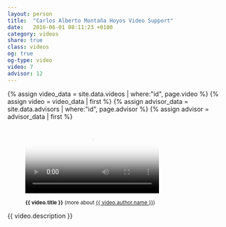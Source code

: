 ```yaml
---
layout: person
title:  "Carlos Alberto Montaña Hoyos Video Support"
date:   2016-06-01 08:11:23 +0100
category: videos
share: true
class: videos
og: true
og-type: video
video: 7
advisor: 12
---
```



{% assign video_data = site.data.videos | where:"id", page.video %}
{% assign video = video_data | first %}
{% assign advisor_data = site.data.advisors | where:"id", page.advisor %}
{% assign advisor = advisor_data | first %}
<figure class="no-margin margin-bottom-1">
    <div class="embed-container embed-container_{{ video.aspect-ratio }}">
        <video id="teaser" controls preload="auto" poster="{{ video.path }}{{ video.poster }}">
            <source src="{{ video.path }}{{ video.source-webm}}" type='video/webm; codecs="opus,vp9"'>
            <source src="{{ video.path }}{{ video.source-mp4 }}" type='video/mp4; codecs="aac,h264"'>
        </video>
    </div>
    <figcaption>
      <p><small><strong>{{ video.title }}</strong> (more about <a href="{{ advisor.permalink }}">{{ video.author.name }}</a>)</small></p>
    </figcaption>
</figure>

<!--more-->

<p>{{ video.description }}</p>